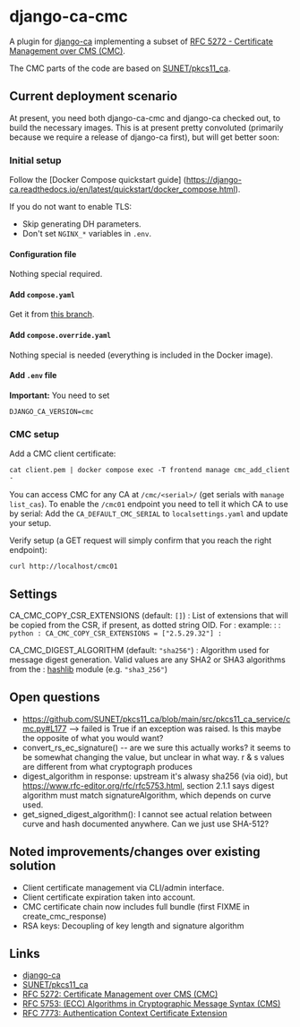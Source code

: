 # django-ca-cmc

A plugin for [django-ca](https://django-ca.readthedocs.io/) implementing a subset of
[RFC 5272 - Certificate Management over CMS (CMC)](https://www.rfc-editor.org/rfc/rfc5272).

The CMC parts of the code are based on [SUNET/pkcs11_ca](https://github.com/SUNET/pkcs11_ca).

## Current deployment scenario

At present, you need both django-ca-cmc and django-ca checked out, to build the necessary images.
This is at present pretty convoluted (primarily because we require a release of django-ca first),
but will get better soon:

### Initial setup

Follow the [Docker Compose quickstart guide]
(https://django-ca.readthedocs.io/en/latest/quickstart/docker_compose.html).

If you do not want to enable TLS:

* Skip generating DH parameters.
* Don't set `NGINX_*` variables in `.env`.

#### Configuration file

Nothing special required.

#### Add `compose.yaml`

Get it from [this branch](https://github.com/mathiasertl/django-ca/tree/feature/eu-0001-cmc-support).

#### Add `compose.override.yaml`

Nothing special is needed (everything is included in the Docker image).

#### Add `.env` file

**Important:** You need to set

```
DJANGO_CA_VERSION=cmc
```

### CMC setup

Add a CMC client certificate:

```
cat client.pem | docker compose exec -T frontend manage cmc_add_client -
```

You can access CMC for any CA at `/cmc/<serial>/` (get serials with `manage list_cas`). To enable the 
`/cmc01` endpoint you need to tell it which CA to use by serial: Add the  `CA_DEFAULT_CMC_SERIAL` to
`localsettings.yaml` and update your setup. 

Verify setup (a GET request will simply confirm that you reach the right endpoint):

```
curl http://localhost/cmc01
```

## Settings

CA_CMC_COPY_CSR_EXTENSIONS (default: `[]`)
: List of extensions that will be copied from the CSR, if present, as dotted string OID. For
: example:
:
: ```python
: CA_CMC_COPY_CSR_EXTENSIONS = ["2.5.29.32"]
: ```

CA_CMC_DIGEST_ALGORITHM (default: `"sha256"`)
: Algorithm used for message digest generation. Valid values are any SHA2 or SHA3 algorithms from the
: [hashlib](https://docs.python.org/3/library/hashlib.html) module (e.g. `"sha3_256"`)

## Open questions

* https://github.com/SUNET/pkcs11_ca/blob/main/src/pkcs11_ca_service/cmc.py#L177
  --> failed is True if an exception was raised. Is this maybe the opposite of what you would want?
* convert_rs_ec_signature() -- are we sure this actually works? it seems to be somewhat
  changing the value, but unclear in what way. r & s values are different from what cryptograph
  produces
* digest_algorithm in response: upstream it's alwasy sha256 (via oid), but
  https://www.rfc-editor.org/rfc/rfc5753.html, section 2.1.1 says digest algorithm must match
  signatureAlgorithm, which depends on curve used.
* get_signed_digest_algorithm(): I cannot see actual relation between curve and hash documented 
  anywhere. Can we just use SHA-512? 

## Noted improvements/changes over existing solution

* Client certificate management via CLI/admin interface.
* Client certificate expiration taken into account.
* CMC certificate chain now includes full bundle (first FIXME in create_cmc_response)
* RSA keys: Decoupling of key length and signature algorithm

## Links

* [django-ca](https://django-ca.readthedocs.io/en/latest/)
* [SUNET/pkcs11_ca](https://github.com/SUNET/pkcs11_ca)
* [RFC 5272: Certificate Management over CMS (CMC)](https://www.rfc-editor.org/rfc/rfc5272)
* [RFC 5753: (ECC) Algorithms in Cryptographic Message Syntax (CMS)](https://www.rfc-editor.org/rfc/rfc5753.html)
* [RFC 7773: Authentication Context Certificate Extension](https://www.rfc-editor.org/rfc/rfc7773.html)